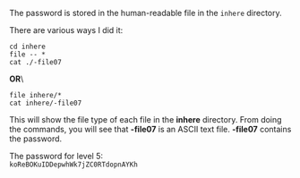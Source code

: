The password is stored in the human-readable file in the `inhere` directory.

There are various ways I did it:
```
cd inhere 
file -- * 
cat ./-file07
```

**OR**\
```
file inhere/*
cat inhere/-file07
```

This will show the file type of each file in the **inhere** directory.
From doing the commands, you will see that **-file07** is an ASCII text file.
**-file07** contains the password.

The password for level 5:\
`koReBOKuIDDepwhWk7jZC0RTdopnAYKh`
